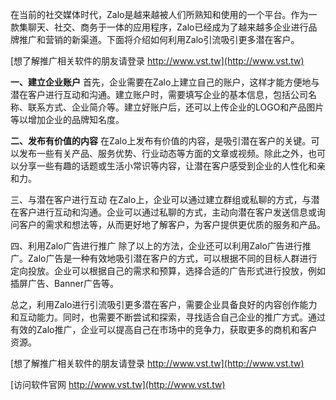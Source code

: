 在当前的社交媒体时代，Zalo是越来越被人们所熟知和使用的一个平台。作为一款集聊天、社交、商务于一体的应用程序，Zalo已经成为了越来越多企业进行品牌推广和营销的新渠道。下面将介绍如何利用Zalo引流吸引更多潜在客户。

[想了解推广相关软件的朋友请登录 http://www.vst.tw](http://www.vst.tw)

**一、建立企业账户**
首先，企业需要在Zalo上建立自己的账户，这样才能方便地与潜在客户进行互动和沟通。建立账户时，需要填写企业的基本信息，包括公司名称、联系方式、企业简介等。建立好账户后，还可以上传企业的LOGO和产品图片等以增加企业的品牌知名度。

**二、发布有价值的内容**
在Zalo上发布有价值的内容，是吸引潜在客户的关键。可以发布一些有关产品、服务优势、行业动态等方面的文章或视频。除此之外，也可以分享一些有趣的话题或生活小常识等内容，让潜在客户感受到企业的人性化和亲和力。

三、与潜在客户进行互动
在Zalo上，企业可以通过建立群组或私聊的方式，与潜在客户进行互动和沟通。企业可以通过私聊的方式，主动向潜在客户发送信息或询问客户的需求和想法等，从而更好地了解客户，为客户提供更优质的服务和产品。

四、利用Zalo广告进行推广
除了以上的方法，企业还可以利用Zalo广告进行推广。Zalo广告是一种有效地吸引潜在客户的方式，可以根据不同的目标人群进行定向投放。企业可以根据自己的需求和预算，选择合适的广告形式进行投放，例如插屏广告、Banner广告等。

总之，利用Zalo进行引流吸引更多潜在客户，需要企业具备良好的内容创作能力和互动能力。同时，也需要不断尝试和探索，寻找适合自己企业的推广方式。通过有效的Zalo推广，企业可以提高自己在市场中的竞争力，获取更多的商机和客户资源。

[想了解推广相关软件的朋友请登录 http://www.vst.tw](http://www.vst.tw)


[访问软件官网 http://www.vst.tw](http://www.vst.tw)

